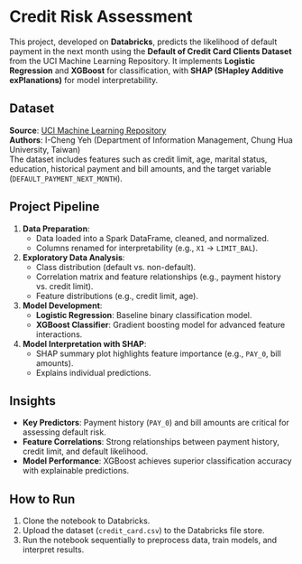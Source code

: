 # Credit Risk Assessment

This project, developed on **Databricks**, predicts the likelihood of default payment in the next month using the **Default of Credit Card Clients Dataset** from the UCI Machine Learning Repository. It implements **Logistic Regression** and **XGBoost** for classification, with **SHAP (SHapley Additive exPlanations)** for model interpretability.

## Dataset
**Source**: [UCI Machine Learning Repository](https://archive.ics.uci.edu/ml/datasets/default+of+credit+card+clients)  
**Authors**: I-Cheng Yeh (Department of Information Management, Chung Hua University, Taiwan)  
The dataset includes features such as credit limit, age, marital status, education, historical payment and bill amounts, and the target variable (`DEFAULT_PAYMENT_NEXT_MONTH`).

## Project Pipeline
1. **Data Preparation**:
   - Data loaded into a Spark DataFrame, cleaned, and normalized.
   - Columns renamed for interpretability (e.g., `X1` → `LIMIT_BAL`).
2. **Exploratory Data Analysis**:
   - Class distribution (default vs. non-default).
   - Correlation matrix and feature relationships (e.g., payment history vs. credit limit).
   - Feature distributions (e.g., credit limit, age).
3. **Model Development**:
   - **Logistic Regression**: Baseline binary classification model.
   - **XGBoost Classifier**: Gradient boosting model for advanced feature interactions.
4. **Model Interpretation with SHAP**:
   - SHAP summary plot highlights feature importance (e.g., `PAY_0`, bill amounts).
   - Explains individual predictions.

## Insights
- **Key Predictors**: Payment history (`PAY_0`) and bill amounts are critical for assessing default risk.
- **Feature Correlations**: Strong relationships between payment history, credit limit, and default likelihood.
- **Model Performance**: XGBoost achieves superior classification accuracy with explainable predictions.

## How to Run
1. Clone the notebook to Databricks.
2. Upload the dataset (`credit_card.csv`) to the Databricks file store.
3. Run the notebook sequentially to preprocess data, train models, and interpret results.

